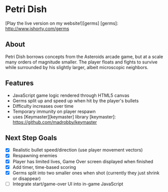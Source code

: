 # Petri Dish

[Play the live version on my website!][germs]
[germs]: http://www.jshorty.com/germs

## About
Petri Dish borrows concepts from the Asteroids arcade game, but at a scale many orders of magnitude smaller. The player floats and fights to survive while surrounded by his slightly larger, albeit microscopic neighbors.

## Features
- JavaScript game logic rendered through HTML5 canvas
- Germs split up and speed up when hit by the player's bullets
- Difficulty increases over time
- Temporary immunity on player respawn
- uses [Keymaster][keymaster] library
[keymaster]: https://github.com/madrobby/keymaster

## Next Step Goals
- [X] Realistic bullet speed/direction (use player movement vectors)
- [X] Respawning enemies
- [X] Player has limited lives, Game Over screen displayed when finished
- [X] Add timer, time-based scoring
- [X] Germs split into two smaller ones when shot (currently they just shrink or disappear)
- [ ] Integrate start/game-over UI into in-game JavaScript
